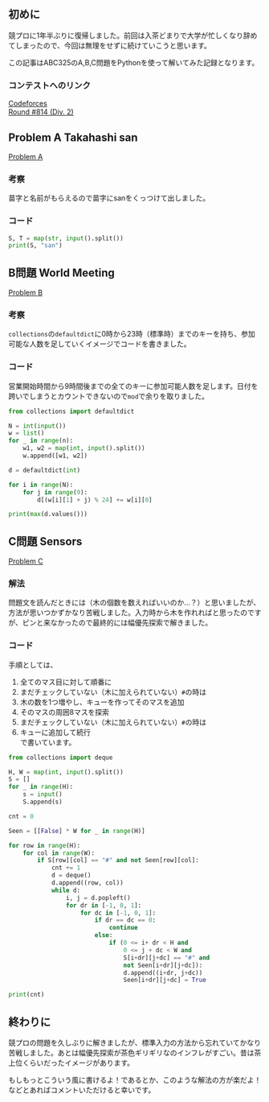 ## 初めに

競プロに1年半ぶりに復帰しました。前回は入茶どまりで大学が忙しくなり辞めてしまったので、今回は無理をせずに続けていこうと思います。

この記事はABC325のA,B,C問題をPythonを使って解いてみた記録となります。

### コンテストへのリンク
[Codeforces](https://atcoder.jp/) \
[Round #814 (Div. 2)](https://atcoder.jp/contests/abc325)



## Problem A Takahashi san
[Problem A](https://atcoder.jp/contests/abc325/tasks/abc325_a)

### 考察

苗字と名前がもらえるので苗字にsanをくっつけて出しました。

### コード

```python
S, T = map(str, input().split())
print(S, "san")
```

## B問題 World Meeting
[Problem B](https://atcoder.jp/contests/abc325/tasks/abc325_b)

### 考察

`collections`の`defaultdict`に0時から23時（標準時）までのキーを持ち、参加可能な人数を足していくイメージでコードを書きました。

### コード

営業開始時間から9時間後までの全てのキーに参加可能人数を足します。日付を跨いでしまうとカウントできないので`mod`で余りを取りました。

```python 
from collections import defaultdict

N = int(input())
w = list()
for _ in range(n):
    w1, w2 = map(int, input().split())
    w.append([w1, w2])

d = defaultdict(int)

for i in range(N):
    for j in range(9):
        d[(w[i][1] + j) % 24] += w[i][0]

print(max(d.values()))


```




## C問題 Sensors
[Problem C](https://atcoder.jp/contests/abc325/tasks/abc325_c)

### 解法

問題文を読んだときには（木の個数を数えればいいのか…？）と思いましたが、方法が思いつかずかなり苦戦しました。入力時から木を作れればと思ったのですが、ピンと来なかったので最終的には幅優先探索で解きました。

### コード

手順としては、
1. 全てのマス目に対して順番に
2. まだチェックしていない（木に加えられていない）`#`の時は
3. 木の数を1つ増やし、キューを作ってそのマスを追加
4. そのマスの周囲8マスを探索
5. まだチェックしていない（木に加えられていない）`#`の時は
6. キューに追加して続行　\
で書いています。

```python
from collections import deque 

H, W = map(int, input().split())
S = []
for _ in range(H):
    s = input()
    S.append(s)

cnt = 0

Seen = [[False] * W for _ in range(H)]

for row in range(H):
    for col in range(W):
        if S[row][col] == "#" and not Seen[row][col]:
            cnt += 1
            d = deque()
            d.append((row, col))
            while d:
                i, j = d.popleft()
                for dr in [-1, 0, 1]:
                    for dc in [-1, 0, 1]:
                        if dr == dc == 0:
                            continue 
                        else:
                            if (0 <= i+ dr < H and
                                0 <= j + dc < W and
                                S[i+dr][j+dc] == "#" and
                                not Seen[i+dr][j+dc]):
                                d.append((i+dr, j+dc))
                                Seen[i+dr][j+dc] = True

print(cnt)
```

## 終わりに

競プロの問題を久しぶりに解きましたが、標準入力の方法から忘れていてかなり苦戦しました。あとは幅優先探索が茶色ギリギリなのインフレがすごい。昔は茶上位くらいだったイメージがあります。

もしもっとこういう風に書けるよ！であるとか、このような解法の方が楽だよ！などとあればコメントいただけると幸いです。